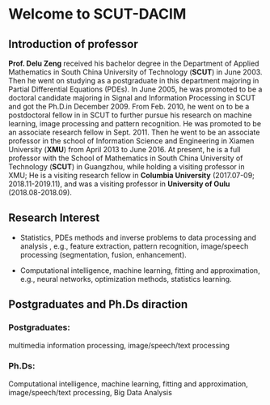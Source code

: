 # Welcome to SCUT-DACIM


## Introduction of professor

**Prof. Delu Zeng** received his bachelor degree in the Department of Applied Mathematics in South China University of Technology (**SCUT**) in June 2003. Then he went on studying as a postgraduate in this department majoring in Partial Differential Equations (PDEs). In June 2005, he was promoted to be a doctoral candidate majoring in Signal and Information Processing in SCUT and got the Ph.D.in December 2009. From Feb. 2010, he went on to be a postdoctoral fellow in  in SCUT to further pursue his research on machine learning, image processing and pattern recognition. He was promoted to be an associate research fellow in Sept. 2011. Then he went to be an associate professor in the school of Information Science and Engineering in Xiamen University (**XMU**) from April 2013 to June 2016. At present, he is a full professor with the School of Mathematics in South China University of Technology (**SCUT**) in Guangzhou, while holding a visiting professor in XMU; He is a visiting research fellow in **Columbia University** (2017.07-09; 2018.11-2019.11), and was a visiting professor in **University of Oulu** (2018.08-2018.09).

## Research Interest

- Statistics, PDEs methods and inverse problems to data processing and analysis , e.g., feature extraction, pattern recognition,  image/speech processing (segmentation, fusion, enhancement).

- Computational intelligence, machine learning, fitting and approximation, e.g., neural networks, optimization methods, statistics learning.

## Postgraduates and Ph.Ds diraction

### Postgraduates:
multimedia information processing, image/speech/text processing

### Ph.Ds:
Computational intelligence, machine learning, fitting and approximation, image/speech/text processing, Big Data Analysis
